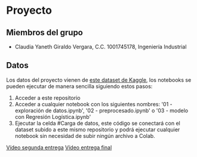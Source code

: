 # Proyecto
## Miembros del grupo
- Claudia Yaneth Giraldo Vergara, C.C. 1001745178, Ingeniería Industrial

## Datos

Los datos del proyecto vienen de [este dataset de Kaggle](https://www.kaggle.com/datasets/jonamjar/h1b-data-set-2017?select=H-1B_Disclosure_Data_FY17.csv), los notebooks se pueden ejecutar de manera sencilla siguiendo estos pasos:

1. Acceder a este repositorio
2. Acceder a cualquier notebook con los siguientes nombres: '01 - exploración de datos.ipynb', '02 - preprocesado.ipynb' o '03 - modelo con Regresión Logística.ipynb'
3. Ejecutar la celda #Carga de datos, este código se conectará con el dataset subido a este mismo repositorio y podrá ejecutar cualquier notebook sin necesidad de subir ningún archivo a Colab.


[Vídeo segunda entrega](https://youtu.be/s1mlCKBJMPo)
[Vídeo entrega final](https://www.youtube.com/watch?v=_Tzt2K3tQFE)


